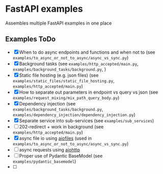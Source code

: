 # FastAPI examples
Assembles multiple FastAPI examples in one place

## Examples ToDo

- [x] When to do async endpoints and functions and when not to (see 
      `examples/to_async_or_not_to_async/async_vs_sync.py`)
- [x] Background tasks (see `examples/http_accepted/main.py`, 
      `examples/background_tasks/background.py`, )
- [x] Static file hosting (e.g. json files) (see 
      `examples/static_files/static_file_hosting.py`,
      `examples/http_accepted/main.py`)
- [x] How to separate out parameters in endpoint vs query vs json (see 
      `examples/request_mixing/mix_path_query_body.py`)
- [x] Dependency injection (see `examples/background_tasks/background.py`, 
      `examples/dependency_injection/dependency_injection.py`)
- [x] Separate service into sub-services (see `examples/sub_services`)
- [ ] 202-redirect + work in background (see `examples/http_accepted/main.py`)
- [x] async file io using [aiofiles](https://github.com/Tinche/aiofiles) 
      (used in `examples/to_async_or_not_to_async/async_vs_sync.py`)
- [ ] async requests using [aiohttp](https://github.com/aio-libs/aiohttp)
- [ ] Proper use of Pydantic BaseModel (see `examples/pydantic_basemodel`)
- [ ]
